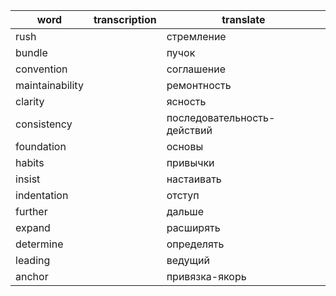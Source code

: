 | word               | transcription      | translate          |
|--------------------|--------------------|--------------------|
| rush               |                    | стремление         |
| bundle             |                    | пучок              |
| convention         |                    | соглашение         |
| maintainability    |                    | ремонтность        |
| clarity            |                    | ясность            |
| consistency        |                    | последовательность-действий|
| foundation         |                    | основы             |
| habits             |                    | привычки           |
| insist             |                    | настаивать         |
| indentation        |                    | отступ             |
| further            |                    | дальше             |
| expand             |                    | расширять          |
| determine          |                    | определять         |
| leading            |                    | ведущий            |
| anchor             |                    | привязка-якорь     |
